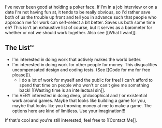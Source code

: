 I've never been good at holding a poker face. If I'm in a job interview or on a date I'm not having fun at, it tends to be really obvious, so I'd rather save both of us the trouble up front and tell you in advance such that people who approach me for work can self-select a bit better. Saves us both some time eh? This isn't an exhaustive list of course, but it serves as a barometer for whether or not we should work together. Also see [[What I want]].

The List™
---
- I'm interested in doing work that actively makes the world better. 
- I'm interested in doing work for other people for money. This disqualifies uncompensated design and coding tests. (See [[Code for me for free please]]).
	- I do a lot of work for myself and the public for free! I can't afford to spend that time on people who won't or can't give me something back! [[Wasting time is an intellectual sin]].
- I'm VERY interested in doing deep, philosophical and / or existential work around games. Maybe that looks like building a game for you, maybe that looks like you throwing money at me to make a game. The options here are kind of limitless. Use your imagination!!!

If that's cool and you're still interested, feel free to [[Contact Me]].
